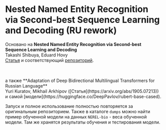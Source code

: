# Nested Named Entity Recognition via Second-best Sequence Learning and Decoding (RU rework)

Основано на
**Nested Named Entity Recognition via Second-best Sequence Learning and Decoding** <br>
Takashi Shibuya, Eduard Hovy<br> 
[Статья](https://doi.org/10.1162/tacl_a_00334) и соответствующий [репозиторий](https://github.com/yahshibu/nested-ner-tacl2020-transformers).

<br>
<br>
а также
**Adaptation of Deep Bidirectional Multilingual Transformers for Russian Language** <br>
Yuri Kuratov, Mikhail Arkhipov ([Статья](https://arxiv.org/abs/1905.07213))
и самой [модели](https://huggingface.co/DeepPavlov/rubert-base-cased).<br>

Запуск и полное использование полностью повторяется за оригинальным репозиторием. 
Также в каталоге ```dumps``` можно найти пример обученной модели на данных ```NEREL-bio``` - веса обученной модели. Там же хранятся результаты обучения и тестирования модели. 